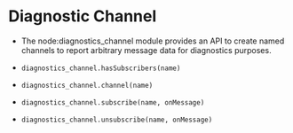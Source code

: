 # Diagnostic Channel

- The node:diagnostics_channel module provides an API to create named channels to report arbitrary message data for diagnostics purposes.

- `diagnostics_channel.hasSubscribers(name)`
- `diagnostics_channel.channel(name)`
- `diagnostics_channel.subscribe(name, onMessage)`
- `diagnostics_channel.unsubscribe(name, onMessage)`
